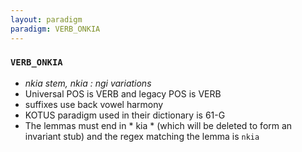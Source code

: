 ```yaml
---
layout: paradigm
paradigm: VERB_ONKIA
---
```

### ` VERB_ONKIA `

* _nkia stem, nkia : ngi variations_
* Universal POS is VERB and legacy POS is VERB
* suffixes use back vowel harmony
* KOTUS paradigm used in their dictionary is 61-G
* The lemmas must end in * kia * (which will be deleted to form an invariant stub) and the regex matching the lemma is ` nkia `
